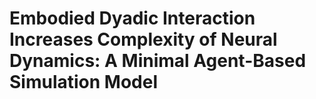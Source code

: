 # Embodied Dyadic Interaction Increases Complexity of Neural Dynamics: A Minimal Agent-Based Simulation Model
